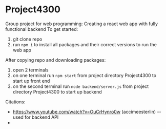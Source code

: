# Project4300
Group project for web programming: Creating a react web app with fully functional backend
To get started:
1) git clone repo
2) run `npm i` to install all packages and their correct versions to run the web app

After copying repo and downloading packages:
1) open 2 terminals
2) on one terminal run `npm start` from project directory Project4300 to start up front end
3) on the second terminal run `node backend/server.js` from project directory Project4300 to start up backend

Citations:
- https://www.youtube.com/watch?v=OuCrHynro0w (accimeesterlin) -- used for backend API
- 
